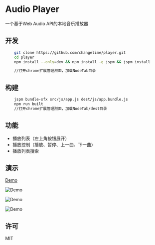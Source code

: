 # Audio Player
一个基于Web Audio API的本地音乐播放器



## 开发
```sh
    git clone https://github.com/changelime/player.git
    cd player
    npm install --only=dev && npm install -g jspm && jspm install

    //打开chrome扩展管理烈面，加载NodeTab目录
```

## 构建
```sh
    jspm bundle-sfx src/js/app.js dest/js/app.bundle.js
    npm run built
    //打开chrome扩展管理烈面，加载NodeTab/dest目录
```

## 功能

* 播放列表（左上角按钮展开）
* 播放控制（播放、暂停、上一曲、下一曲）
* 播放列表搜索

## 演示
[Demo](http://changelime.github.io/player/dest/ "Demo")

![Demo](http://i.imgur.com/h0vI5f2.png)

![Demo](http://i.imgur.com/hcf1QN0.png)

![Demo](http://i.imgur.com/RKu2OEE.png)



## 许可
MIT
